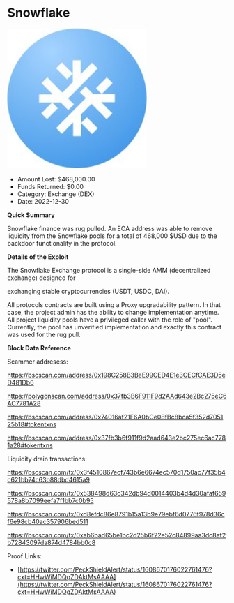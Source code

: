 # Snowflake
![Snowflake](/rektimages/Snowflake.png)
- Amount Lost: $468,000.00
- Funds Returned: $0.00
- Category: Exchange (DEX)
- Date: 2022-12-30

**Quick Summary**

Snowflake finance was rug pulled. An EOA address was able to remove liquidity from the Snowflake pools for a total of 468,000 $USD due to the backdoor functionality in the protocol. 

  


 **Details of the Exploit**

The Snowflake Exchange protocol is a single-side AMM (decentralized exchange) designed for

exchanging stable cryptocurrencies (USDT, USDC, DAI).

All protocols contracts are built using a Proxy upgradability pattern. In that case, the project admin has the ability to change implementation anytime. All project liquidity pools have a privileged caller with the role of "pool". Currently, the pool has unverified implementation and exactly this contract was used for the rug pull. 

  


 **Block Data Reference**

Scammer addresess:

https://bscscan.com/address/0x198C258B3BeE99CED4E1e3CECfCAE3D5eD481Db6

https://polygonscan.com/address/0x37fb3B6F911F9d2AAd643e2Bc275eC6AC7781A28

https://bscscan.com/address/0x74016af21F6A0bCe08fBc8bca5f352d705125b18#tokentxns

https://bscscan.com/address/0x37fb3b6f911f9d2aad643e2bc275ec6ac7781a28#tokentxns

  


  


Liquidity drain transactions:

https://bscscan.com/tx/0x3f4510867ecf743b6e6674ec570d1750ac77f35b4c621bb74c63b88dbd4615a9

https://bscscan.com/tx/0x538498d63c342db94d0014403b4d4d30afaf659578a8b7099eefa7f1bb7c0b95

https://bscscan.com/tx/0xd8efdc86e8791b15a13b9e79ebf6d0776f978d36cf6e98cb40ac357906bed511

https://bscscan.com/tx/0xab6bad65be1bc2d25b6f22e52c84899aa3dc8af2b72843097da874d4784bb0c8


Proof Links:
- [https://twitter.com/PeckShieldAlert/status/1608670176022761476?cxt=HHwWiMDQqZDAktMsAAAA](https://twitter.com/PeckShieldAlert/status/1608670176022761476?cxt=HHwWiMDQqZDAktMsAAAA)


